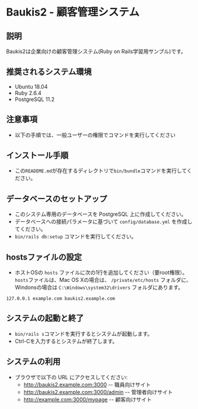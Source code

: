 # Baukis2 - 顧客管理システム

## 説明
Baukis2は企業向けの顧客管理システム(Ruby on Rails学習用サンプル)です。

## 推奨されるシステム環境
- Ubuntu 18.04
- Ruby 2.6.4
- PostgreSQL 11.2

## 注意事項
- 以下の手順では、一般ユーザーの権限でコマンドを実行してください

## インストール手順
- この`READEME.md`が存在するディレクトリで`bin/bundle`コマンドを実行してください。

## データベースのセットアップ
- このシステム専用のデータベースを PostgreSQL 上に作成してください。
- データベースへの接続パラメータに基づいて `config/database.yml` を作成してください。
- `bin/rails db:setup` コマンドを実行してください。

## hostsファイルの設定
- ホストOSの `hosts` ファイルに次の1行を追加してください（要root権限）。`hosts`ファイルは、Mac OS Xの場合は、
`/private/etc/hosts` フォルダに、Windonsの場合は `C:\Windows\system32\drivers` フォルダにあります。

`127.0.0.1 example.com baukis2.example.com`

## システムの起動と終了
- `bin/rails s`コマンドを実行するとシステムが起動します。
- Ctrl-Cを入力するとシステムが終了します。

## システムの利用
- ブラウザで以下の URL にアクセスしてください:
  - http://baukis2.example.com:3000 -- 職員向けサイト
  - http://baukis2.example.com:3000/admin -- 管理者向けサイト
  - http://example.com:3000/mypage -- 顧客向けサイト
